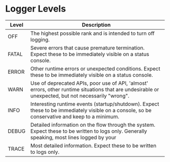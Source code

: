 # Logger Levels


| Level | Description                                                                                                                                         |
|-------|-----------------------------------------------------------------------------------------------------------------------------------------------------|
| OFF   | The highest possible rank and is intended to turn off logging.                                                                                      |
| FATAL | Severe errors that cause premature termination. Expect these to be immediately visible on a status console.                                         |
| ERROR | Other runtime errors or unexpected conditions. Expect these to be immediately visible on a status console.                                          |
| WARN  | Use of deprecated APIs, poor use of API, 'almost' errors, other runtime situations that are undesirable or unexpected, but not necessarily "wrong". |
| INFO  | Interesting runtime events (startup/shutdown). Expect these to be immediately visible on a console, so be conservative and keep to a minimum.       |
| DEBUG | Detailed information on the flow through the system. Expect these to be written to logs only. Generally speaking, most lines logged by your         |
| TRACE | Most detailed information. Expect these to be written to logs only.                                                                                 |
